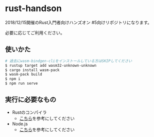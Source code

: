 # rust-handson

2018/12/15開催のRust入門者向けハンズオン #5向けリポジトリになります。

必要に応じてご利用ください。

## 使いかた

```bash
# 過去にwasm-bindgen-cliをインストールしている方はSKIPしてください
$ rustup target add wasm32-unknown-unknown
$ cargo install wasm-pack
$ wasm-pack build
$ npm i
$ npm run serve
```

## 実行に必要なもの

* Rustのコンパイラ
  * [こちら](https://www.rust-lang.org/learn/get-started)を参考にしてください
* Node.js
  * [こちら](https://nodejs.org/ja/download/)を参考にしてください
